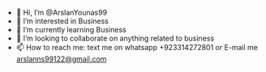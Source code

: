 - 👋 Hi, I’m @ArslanYounas99
- 👀 I’m interested in Business
- 🌱 I’m currently learning Business
- 💞️ I’m looking to collaborate on anything related to business
- 📫 How to reach me: text me on whatsapp +923314272801 or  E-mail me arslanns99122@gmail.com

<!---
ArslanYounas99/ArslanYounas99 is a ✨ special ✨ repository because its `README.md` (this file) appears on your GitHub profile.
You can click the Preview link to take a look at your changes.
--->
